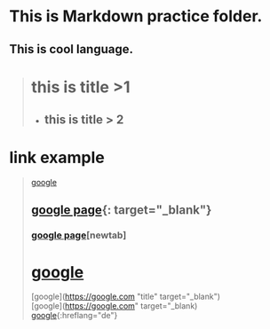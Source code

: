 This is Markdown practice folder.
===============
This is cool language.
------------------------


> # this is title >1
> * ## this is title > 2


# link example
> [google](https://google.com)
> ## [google page](https://google.com){: target="_blank"}</br>
> ### [google page](https://google.com)[newtab]</br>
> # <a href="https://google.com/" target="_blank">google</a>
> [google](https://google.com "title" target="_blank")</br>
> [google](https://google.com" target="_blank)</br>
> [google](https://google.com){:hreflang="de"}
